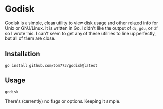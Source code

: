 # Godisk

Godisk is a simple, clean utility to view disk usage and other related info for Unix or GNU/Linux. It is written in Go.
I didn't like the output of `du`, `gdu`, or `df` so I wrote this. I can't seem to get any of these utilities
to line up perfectly, but all of them are close.

## Installation

```
go install github.com/tom773/godisk@latest
```

## Usage

```
godisk
```
There's (currently) no flags or options. Keeping it simple.

